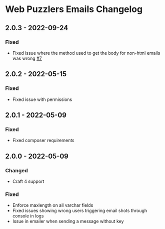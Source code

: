 # Web Puzzlers Emails Changelog

## 2.0.3 - 2022-09-24

### Fixed
- Fixed issue where the method used to get the body for non-html emails was wrong [#7](https://github.com/ryssbowh/craft-emails/issues/7)

## 2.0.2 - 2022-05-15

### Fixed
- Fixed issue with permissions

## 2.0.1 - 2022-05-09

### Fixed
- Fixed composer requirements

## 2.0.0 - 2022-05-09

### Changed
- Craft 4 support

### Fixed
- Enforce maxlength on all varchar fields
- Fixed issues showing wrong users triggering email shots through console in logs
- Issue in emailer when sending a message without key